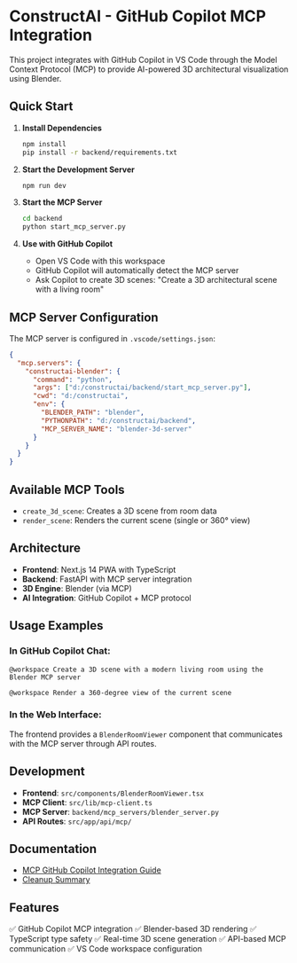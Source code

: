 # ConstructAI - GitHub Copilot MCP Integration

This project integrates with GitHub Copilot in VS Code through the Model Context Protocol (MCP) to provide AI-powered 3D architectural visualization using Blender.

## Quick Start

1. **Install Dependencies**
   ```bash
   npm install
   pip install -r backend/requirements.txt
   ```

2. **Start the Development Server**
   ```bash
   npm run dev
   ```

3. **Start the MCP Server**
   ```bash
   cd backend
   python start_mcp_server.py
   ```

4. **Use with GitHub Copilot**
   - Open VS Code with this workspace
   - GitHub Copilot will automatically detect the MCP server
   - Ask Copilot to create 3D scenes: "Create a 3D architectural scene with a living room"

## MCP Server Configuration

The MCP server is configured in `.vscode/settings.json`:

```json
{
  "mcp.servers": {
    "constructai-blender": {
      "command": "python",
      "args": ["d:/constructai/backend/start_mcp_server.py"],
      "cwd": "d:/constructai",
      "env": {
        "BLENDER_PATH": "blender",
        "PYTHONPATH": "d:/constructai/backend",
        "MCP_SERVER_NAME": "blender-3d-server"
      }
    }
  }
}
```

## Available MCP Tools

- `create_3d_scene`: Creates a 3D scene from room data
- `render_scene`: Renders the current scene (single or 360° view)

## Architecture

- **Frontend**: Next.js 14 PWA with TypeScript
- **Backend**: FastAPI with MCP server integration
- **3D Engine**: Blender (via MCP)
- **AI Integration**: GitHub Copilot + MCP protocol

## Usage Examples

### In GitHub Copilot Chat:

```
@workspace Create a 3D scene with a modern living room using the Blender MCP server
```

```
@workspace Render a 360-degree view of the current scene
```

### In the Web Interface:

The frontend provides a `BlenderRoomViewer` component that communicates with the MCP server through API routes.

## Development

- **Frontend**: `src/components/BlenderRoomViewer.tsx`
- **MCP Client**: `src/lib/mcp-client.ts`
- **MCP Server**: `backend/mcp_servers/blender_server.py`
- **API Routes**: `src/app/api/mcp/`

## Documentation

- [MCP GitHub Copilot Integration Guide](./MCP_GITHUB_COPILOT_INTEGRATION.md)
- [Cleanup Summary](./CLEANUP_SUMMARY.md)

## Features

✅ GitHub Copilot MCP integration
✅ Blender-based 3D rendering
✅ TypeScript type safety
✅ Real-time 3D scene generation
✅ API-based MCP communication
✅ VS Code workspace configuration
